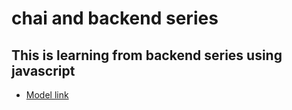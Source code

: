# chai and backend series

## This is learning from backend series using javascript

- [Model link](https://app.eraser.io/workspace/YtPqZ1VogxGy1jzIDkzj)
